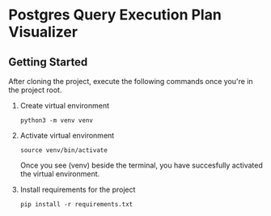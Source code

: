 # Postgres Query Execution Plan Visualizer

## Getting Started
After cloning the project, execute the following commands once you're in the project root.
1. Create virtual environment
    ```
    python3 -m venv venv
    ```
2. Activate virtual environment
   ```
   source venv/bin/activate
   ```
   Once you see (venv) beside the terminal, you have succesfully activated the virtual environment.
   
3. Install requirements for the project
    ```
    pip install -r requirements.txt
    ```